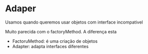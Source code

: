 # Adaper
Usamos quando queremos usar objetos com interface incompativel 

Muito parecida com o factoryMethod. A diferença esta
- FactoruMethod: é uma criação de objetos
- Adapter: adapta interfaces diferentes
